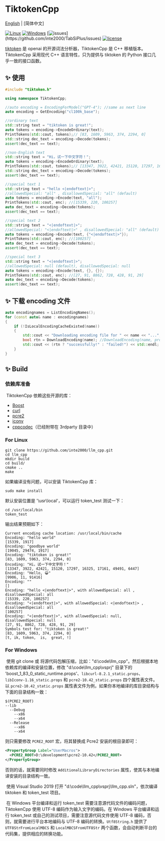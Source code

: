 # TiktokenCpp

[English](README.md) | [简体中文]

[![Linux](https://badgen.net/badge/Linux/success/green?icon=github)](https://github.com/inte2000/TabSiPlus/actions/workflows/CI.yml?query=branch%3Amaster)
[![Windows](https://badgen.net/badge/Windows/success/green?icon=github)](https://github.com/inte2000/TabSiPlus/actions/workflows/CI.yml?query=branch%3Amaster)
[![issues](https://badgen.net/github/issues/nte2000/TabSiPlus(https://github.com/inte2000/TabSiPlus)?icon=github)](https://github.com/inte2000/TabSiPlus/issues)
[![license](https://badgen.net/github/license/inte2000/TabSiPlus?icon=github)](LICENSE)



[tiktoken](https://github.com/openai/tiktoken) 是 openai 的开源词法分析器，TiktokenCpp 是 C++ 移植版本。TiktokenCpp 采用现代 C++ 语言特性，只为提供与 tiktoken 的 Python 接口几乎一致的接口函数。



## ✨ 使用

```c++
#include "tiktoken.h"

using namespace TiktokenCpp;

//auto encoding = EncodingForModel("GPT-4"); //same as next line
auto encoding = GetEncoding("cl100k_base");

//ordinary text 
std::string text = "tiktoken is great!";
auto tokens = encoding->EncodeOrdinary(text);
PrintTokens(std::cout, tokens);// [83, 1609, 5963, 374, 2294, 0]
std::string dec_text = encoding->Decode(tokens);
assert(dec_text == text);

//non-English text
std::string text = "Hi，试一下中文字符！";
auto tokens = encoding->EncodeOrdinary(text);
PrintTokens(std::cout, tokens);// [13347, 3922, 42421, 15120, 17297, 16325, 17161, 49491, 6447]
std::string dec_text = encoding->Decode(tokens);
assert(dec_text == text);

//special text 1
std::string text = "hello <|endoftext|>";
//allowedSpecial: "all" , disallowedSpecial: "all" (default)
auto tokens = encoding->Encode(text, "all"); 
PrintTokens(std::cout, enc); //[15339, 220, 100257]
auto dec_text = encoding->Decode(tokens);
assert(dec_text == text);

//special text 2
std::string text = "<|endoftext|>";
//allowedSpecial: "<|endoftext|>" , disallowedSpecial: "all" (default)
auto tokens = encoding->Encode(text, {"<|endoftext|>"});
PrintTokens(std::cout, enc); //[100257]
auto dec_text = encoding->Decode(tokens);
assert(dec_text == text);

//special text 3
std::string text = "<|endoftext|>";
//allowedSpecial: null (default), disallowedSpecial: null
auto tokens = encoding->Encode(text, {}, {});
PrintTokens(std::cout, enc); //[27, 91, 8862, 728, 428, 91, 29]
auto dec_text = encoding->Decode(tokens);
assert(dec_text == text);
```

## ✨ 下载 encoding 文件

```c++
auto encodingnames = ListEncodingNames();
for (const auto& name : encodingnames)
{
    if (!IsLocalEncodingCacheExisted(name))
    {
        std::cout << "Downloading encoding file for " << name << "...";
        bool rtn = DownloadEncoding(name); //DownloadEncoding(name, proxy);
        std::cout << (rtn ? "successfully!" : "failed!") << std::endl;
    }
}
```

## ✨ Build

### 依赖库准备

​        TiktokenCpp 依赖这些开源的库：

- [Boost](https://www.boost.org)
- [curl](https://curl.se/libcurl/)
- [pcre2](https://github.com/PCRE2Project/pcre2)
- [iconv](https://www.gnu.org/software/libiconv/)
- [cppcodec](https://github.com/tplgy/cppcodec)（已经附带在 3rdparty 目录中）

### For Linux

```shell
git clone https://github.com/inte2000/llm_cpp.git
cd llm_cpp
mkdir build
cd build/
cmake ..
make
```

如果编译没有问题，可以安装 TiktokenCpp 库：

```shell
sudo make install
```

默认安装位置是 '\usr\local\'，可以运行 token_test 测试一下：

```shell
cd /usr/local/bin
token_test
```

输出结果预期如下：

```text
Current encoding cache location: /usr/local/bin/cache
Encoding: "hello world"
[15339, 1917]
Encoding: "goodbye world"
[19045, 29474, 1917]
Encoding: "tiktoken is great!"
[83, 1609, 5963, 374, 2294, 0]
Encoding: "Hi，试一下中文字符！"
[13347, 3922, 42421, 15120, 17297, 16325, 17161, 49491, 6447]
Encoding: "Hello, 😀"
[9906, 11, 91416]
Encoding: ""
[]
Encoding: "hello <|endoftext|>", with allowedSpecial: all , disallowedSpecial: all
[15339, 220, 100257]
Encoding: "<|endoftext|>", with allowedSpecial: <|endoftext|> , disallowedSpecial: all
[100257]
Encoding: "<|endoftext|>", with allowedSpecial: null, disallowedSpecial: null
[27, 91, 8862, 728, 428, 91, 29]
Symbols test for: "tiktoken is great!"
[83, 1609, 5963, 374, 2294, 0]
[t, ik, token,  is,  great, !]
```

### For Windows

​        使用 git clone 或 将源代码包解压缩，比如："d:\code\llm_cpp"。然后根据本地依赖库的编译和安装位置，修改 "d:\code\llm_cpp\vsprj" 目录下的 'boost_1_83_0_static_runtime.props'、`libcurl-8.2.1_static.props`、`libIconv-1.16_static.props` 和 `pcre2-10.42_static.props` 四个属性表文件。以 `pcre2-10.42_static.props` 属性表文件为例，如果你本地编译的库目录结构与下面的目录结构一致：

```
$(PCRE2_ROOT)
--lib
  --Debug
    --x86
    --x64
  --Release
    --x86
    --x64    
```

 则只需要修改 `PCRE2_ROOT` 宏，将其替换成 Pcre2 安装的根目录即可：

```xml
<PropertyGroup Label="UserMacros">
  <PCRE2_ROOT>D:\development\pcre2-10.42</PCRE2_ROOT>
</PropertyGroup>
```

否则的话，就需要同时修改 `AdditionalLibraryDirectories` 属性，使其与本地编译安装的目录结构一致。

​        使用 Visual Studio 2019 打开 "d:\code\llm_cpp\vsprj\llm_cpp.sln"，依次编译 tiktoken 和 token_test 项目。

​        在 Windows 平台编译和运行 token_test 需要注意源代码文件的编码问题，TiktokenCpp 使用 UTF-8 编码作为输入文字的编码。在 Windows 平台编译和运行 token_test 或自己的测试项目，需要注意源代码文件使用 UTF-8 编码，否则，就需要进行平台本地编码与 UTF-8 编码的转换。`Utf8String.h` 提供了 `UTF8StrFromLocalMBCS` 和 `LocalMBCSFromUTF8Str` 两个函数，会自动判断平台的代码集，提供相应的转换功能。

